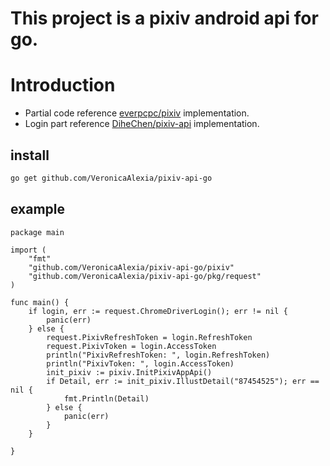 # This project is a pixiv android api for go.
 
# Introduction 
- Partial code reference [everpcpc/pixiv](https://github.com/everpcpc/pixiv) implementation.
- Login part reference [DiheChen/pixiv-api](https://github.com/DiheChen/pixiv-api/blob/3e3c5a8690a29eec494e050a7f8a006c3353137b/auth/auth.go) implementation.

## install
```bash
go get github.com/VeronicaAlexia/pixiv-api-go
```

## example
``` 
package main

import (
	"fmt"
	"github.com/VeronicaAlexia/pixiv-api-go/pixiv"
	"github.com/VeronicaAlexia/pixiv-api-go/pkg/request"
)

func main() {
	if login, err := request.ChromeDriverLogin(); err != nil {
		panic(err)
	} else {
		request.PixivRefreshToken = login.RefreshToken
		request.PixivToken = login.AccessToken
		println("PixivRefreshToken: ", login.RefreshToken)
		println("PixivToken: ", login.AccessToken)
		init_pixiv := pixiv.InitPixivAppApi()
		if Detail, err := init_pixiv.IllustDetail("87454525"); err == nil {
			fmt.Println(Detail)
		} else {
			panic(err)
		}
	}

}
```
